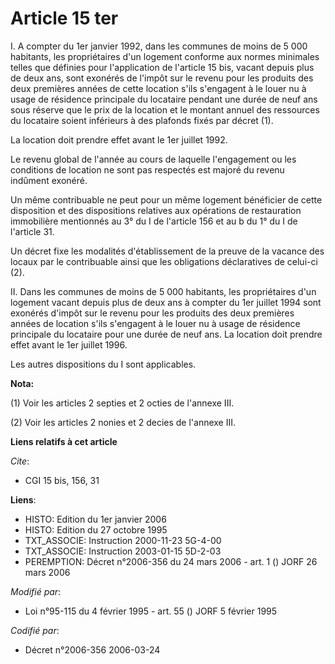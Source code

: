 # Article 15 ter

I. A compter du 1er janvier 1992, dans les communes de moins de 5 000 habitants, les propriétaires d'un logement conforme aux
normes minimales telles que définies pour l'application de l'article 15 bis, vacant depuis plus de deux ans, sont exonérés de
l'impôt sur le revenu pour les produits des deux premières années de cette location s'ils s'engagent à le louer nu à usage de
résidence principale du locataire pendant une durée de neuf ans sous réserve que le prix de la location et le montant annuel
des ressources du locataire soient inférieurs à des plafonds fixés par décret (1).

La location doit prendre effet avant le 1er juillet 1992.

Le revenu global de l'année au cours de laquelle l'engagement ou les conditions de location ne sont pas respectés est majoré
du revenu indûment exonéré.

Un même contribuable ne peut pour un même logement bénéficier de cette disposition et des dispositions relatives aux
opérations de restauration immobilière mentionnés au 3° du I de l'article 156 et au b du 1° du I de l'article 31.

Un décret fixe les modalités d'établissement de la preuve de la vacance des locaux par le contribuable ainsi que les
obligations déclaratives de celui-ci (2).

II. Dans les communes de moins de 5 000 habitants, les propriétaires d'un logement vacant depuis plus de deux ans à compter
du 1er juillet 1994 sont exonérés d'impôt sur le revenu pour les produits des deux premières années de location s'ils
s'engagent à le louer nu à usage de résidence principale du locataire pour une durée de neuf ans. La location doit prendre
effet avant le 1er juillet 1996.

Les autres dispositions du I sont applicables.

**Nota:**

(1) Voir les articles 2 septies et 2 octies de l'annexe III.

(2) Voir les articles 2 nonies et 2 decies de l'annexe III.

**Liens relatifs à cet article**

_Cite_:

  - CGI 15 bis, 156, 31

**Liens**:

  - HISTO: Edition du 1er janvier 2006
  - HISTO: Edition du 27 octobre 1995
  - TXT_ASSOCIE: Instruction 2000-11-23 5G-4-00
  - TXT_ASSOCIE: Instruction 2003-01-15 5D-2-03
  - PEREMPTION: Décret n°2006-356 du 24 mars 2006 - art. 1 () JORF 26 mars 2006

_Modifié par_:

  - Loi n°95-115 du 4 février 1995 - art. 55 () JORF 5 février 1995

_Codifié par_:

  - Décret n°2006-356 2006-03-24
